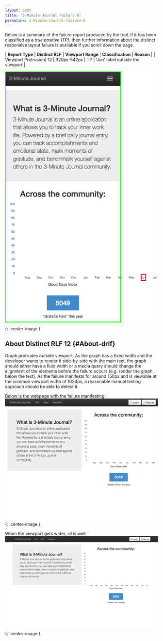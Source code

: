 ```yaml
---
layout: post
title: "3-Minute-Journal Failure 6"
permalink: 3-Minute-Journal-failure-6
---
```

Below is a summary of the failure report produced by the tool. If it has been classified as a *true positive (TP)*, then further information about the distinct responsive layout failure is available if you scroll down the page.

| **Report Type** | **Distinct RLF** | **Viewport Range** | **Classification** | **Reason** |
| Viewport Protrusion| 12 | 320px-542px | TP | 'Jun' label outside the viewport | 

![Screenshot of the fault](../assets/images/3-Minute-Journal/fault6/viewportOverflowWidth431.png){: .center-image }

## About Distinct RLF 12 {#About-drlf}

Graph protrudes outside viewport. As the graph has a fixed width and the developer wants to render it side-by-side with the main text, the graph should either have a fluid width or a media query should change the alignment of the elements before the failure occurs (e.g. render the graph below the text). As the failure manifests for around 150px and is viewable at the common viewport width of 1024px, a reasonable manual testing approach should be able to detect it.

Below is the webpage with the failure manifesting:
![Bad screenshot](../assets/good-bad/rlf12/bad.png){: .center-image }

When the viewport gets wider, all is well:
![OK](../assets/good-bad/rlf12/ok.png){: .center-image }
